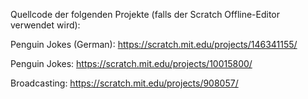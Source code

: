 Quellcode der folgenden Projekte (falls der Scratch Offline-Editor verwendet wird):

Penguin Jokes (German): https://scratch.mit.edu/projects/146341155/

Penguin Jokes: https://scratch.mit.edu/projects/10015800/

Broadcasting: https://scratch.mit.edu/projects/908057/

